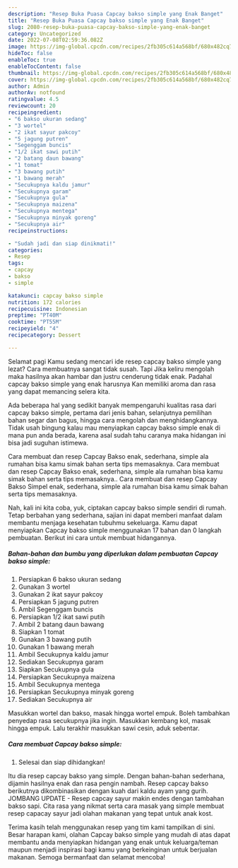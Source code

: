 ```yaml
---
description: "Resep Buka Puasa Capcay bakso simple yang Enak Banget"
title: "Resep Buka Puasa Capcay bakso simple yang Enak Banget"
slug: 2080-resep-buka-puasa-capcay-bakso-simple-yang-enak-banget
category: Uncategorized
date: 2022-07-08T02:59:36.082Z
image: https://img-global.cpcdn.com/recipes/2fb305c614a568bf/680x482cq70/capcay-bakso-simple-foto-resep-utama.jpg
hideToc: false
enableToc: true
enableTocContent: false
thumbnail: https://img-global.cpcdn.com/recipes/2fb305c614a568bf/680x482cq70/capcay-bakso-simple-foto-resep-utama.jpg
cover: https://img-global.cpcdn.com/recipes/2fb305c614a568bf/680x482cq70/capcay-bakso-simple-foto-resep-utama.jpg
author: Admin
authorAv: notfound
ratingvalue: 4.5
reviewcount: 20
recipeingredient:
- "6 bakso ukuran sedang"
- "3 wortel"
- "2 ikat sayur pakcoy"
- "5 jagung putren"
- "Segenggam buncis"
- "1/2 ikat sawi putih"
- "2 batang daun bawang"
- "1 tomat"
- "3 bawang putih"
- "1 bawang merah"
- "Secukupnya kaldu jamur"
- "Secukupnya garam"
- "Secukupnya gula"
- "Secukupnya maizena"
- "Secukupnya mentega"
- "Secukupnya minyak goreng"
- "Secukupnya air"
recipeinstructions:

- "Sudah jadi dan siap dinikmati!"
categories:
- Resep
tags:
- capcay
- bakso
- simple

katakunci: capcay bakso simple 
nutrition: 172 calories
recipecuisine: Indonesian
preptime: "PT40M"
cooktime: "PT55M"
recipeyield: "4"
recipecategory: Dessert

---
```



Selamat pagi Kamu sedang mencari ide resep capcay bakso simple yang lezat? Cara membuatnya sangat tidak susah. Tapi Jika keliru mengolah maka hasilnya akan hambar dan justru cenderung tidak enak. Padahal capcay bakso simple yang enak harusnya Kan memiliki aroma dan rasa yang dapat memancing selera kita.


Ada beberapa hal yang sedikit banyak mempengaruhi kualitas rasa dari capcay bakso simple, pertama dari jenis bahan, selanjutnya pemilihan bahan segar dan bagus, hingga cara mengolah dan menghidangkannya. Tidak usah bingung kalau mau menyiapkan capcay bakso simple enak di mana pun anda berada, karena asal sudah tahu caranya maka hidangan ini bisa jadi suguhan istimewa.

Cara membuat dan resep Capcay Bakso enak, sederhana, simple ala rumahan bisa kamu simak bahan serta tips memasaknya. Cara membuat dan resep Capcay Bakso enak, sederhana, simple ala rumahan bisa kamu simak bahan serta tips memasaknya.. Cara membuat dan resep Capcay Bakso Simpel enak, sederhana, simple ala rumahan bisa kamu simak bahan serta tips memasaknya.


Nah, kali ini kita coba, yuk, ciptakan capcay bakso simple sendiri di rumah. Tetap berbahan yang sederhana, sajian ini dapat memberi manfaat dalam membantu menjaga kesehatan tubuhmu sekeluarga. Kamu dapat menyiapkan Capcay bakso simple menggunakan 17 bahan dan 0 langkah pembuatan. Berikut ini cara untuk membuat hidangannya.

<!--inarticleads1-->

##### Bahan-bahan dan bumbu yang diperlukan dalam pembuatan Capcay bakso simple:

1. Persiapkan 6 bakso ukuran sedang
1. Gunakan 3 wortel
1. Gunakan 2 ikat sayur pakcoy
1. Persiapkan 5 jagung putren
1. Ambil Segenggam buncis
1. Persiapkan 1/2 ikat sawi putih
1. Ambil 2 batang daun bawang
1. Siapkan 1 tomat
1. Gunakan 3 bawang putih
1. Gunakan 1 bawang merah
1. Ambil Secukupnya kaldu jamur
1. Sediakan Secukupnya garam
1. Siapkan Secukupnya gula
1. Persiapkan Secukupnya maizena
1. Ambil Secukupnya mentega
1. Persiapkan Secukupnya minyak goreng
1. Sediakan Secukupnya air


Masukkan wortel dan bakso, masak hingga wortel empuk. Boleh tambahkan penyedap rasa secukupnya jika ingin. Masukkan kembang kol, masak hingga empuk. Lalu terakhir masukkan sawi cesin, aduk sebentar. 

<!--inarticleads2-->

##### Cara membuat Capcay bakso simple:


1. Selesai dan siap dihidangkan!

Itu dia resep capcay bakso yang simple. Dengan bahan-bahan sederhana, dijamin hasilnya enak dan rasa pengin nambah. Resep capcay bakso berikutnya dikombinasikan dengan kuah dari kaldu ayam yang gurih. JOMBANG UPDATE - Resep capcay sayur makin endes dengan tambahan bakso sapi. Cita rasa yang nikmat serta cara masak yang simple membuat resep capacay sayur jadi olahan makanan yang tepat untuk anak kost. 

Terima kasih telah menggunakan resep yang tim kami tampilkan di sini. Besar harapan kami, olahan Capcay bakso simple yang mudah di atas dapat membantu anda menyiapkan hidangan yang enak untuk keluarga/teman maupun menjadi inspirasi bagi kamu yang berkeinginan untuk berjualan makanan. Semoga bermanfaat dan selamat mencoba!
